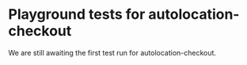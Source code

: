 # Playground tests for autolocation-checkout
We are still awaiting the first test run for autolocation-checkout.
